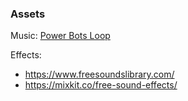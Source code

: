 



### Assets

Music: [Power Bots Loop](https://www.dl-sounds.com/royalty-free/power-bots-loop/)

Effects:
 - https://www.freesoundslibrary.com/
 - https://mixkit.co/free-sound-effects/
